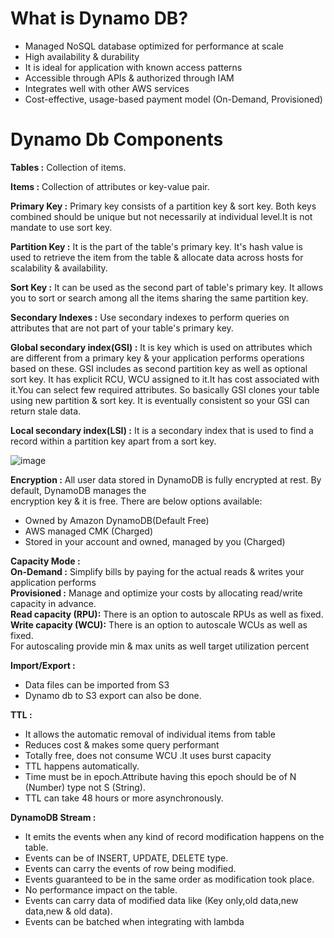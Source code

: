 # What is Dynamo DB?
- Managed NoSQL database optimized for performance at scale
- High availability & durability
- It is ideal for application with known access patterns
- Accessible through APIs & authorized through IAM
- Integrates well with other AWS services
- Cost-effective, usage-based payment model (On-Demand, Provisioned)

# Dynamo Db Components 
__Tables :__ Collection of items.  

__Items :__ Collection of attributes or key-value pair.  

__Primary Key :__ Primary key consists of a partition key & sort key. Both keys combined should be unique but not necessarily at individual level.It is not mandate to use sort key.   

__Partition Key :__ It is the part of the table's primary key. It's hash value is used to retrieve the item from the table & allocate data across hosts for scalability & availability.  

__Sort Key :__ It can be used as the second part of table's primary key. It allows you to sort or search among all the items sharing the same partition key.  

__Secondary Indexes :__ Use secondary indexes to perform queries on attributes that are not part of your table's primary key.

__Global secondary index(GSI) :__ It is key which is used on attributes which are different from a primary key & your application performs operations based on these. GSI includes as second partition key as well as optional sort key. It has explicit RCU, WCU assigned to it.It has cost associated with it.You can select few required attributes. So basically GSI clones your table using new partition & sort key. It is eventually consistent so your GSI can return stale data.  

__Local secondary index(LSI) :__ It is a secondary index that is used to find a record within a partition key apart from a sort key.

![image](https://github.com/yadavraganu/cloud/assets/77580939/5ac12c44-834c-4b45-8d5e-711b093ef8a0)

__Encryption :__ All user data stored in DynamoDB is fully encrypted at rest. By default, DynamoDB manages the   
encryption key & it is free. There are below options available:
- Owned by Amazon DynamoDB(Default Free)
- AWS managed CMK (Charged)
- Stored in your account and owned, managed by you (Charged)

__Capacity Mode :__  
__On-Demand :__ Simplify bills by paying for the actual reads & writes your application performs  
__Provisioned :__ Manage and optimize your costs by allocating read/write capacity in advance.    
__Read capacity (RPU):__ There is an option to autoscale RPUs as well as fixed.  
__Write capacity (WCU):__ There is an option to autoscale WCUs as well as fixed.  
For autoscaling provide min & max units as well target utilization percent

__Import/Export :__
- Data files can be imported from S3
- Dynamo db to S3 export can also be done. 

__TTL :__
- It allows the automatic removal of individual items from table
- Reduces cost & makes some query performant
- Totally free, does not consume WCU .It uses burst capacity
- TTL happens automatically.
- Time must be in epoch.Attribute having this epoch should be of N (Number) type not S (String).
- TTL can take 48 hours or more asynchronously.

__DynamoDB Stream :__
- It emits the events when any kind of record modification happens on the table.
- Events can be of INSERT, UPDATE, DELETE type.
- Events can carry the events of row being modified.
- Events guaranteed to be in the same order as modification took place.
- No performance impact on the table.
- Events can carry data of modified data like (Key only,old data,new data,new & old data).
- Events can be batched when integrating with lambda
